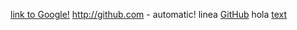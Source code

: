 [link to Google!](http://google.com)
http://github.com - automatic!
linea
[GitHub](http://github.com)
hola 
[text](http://a.com)
